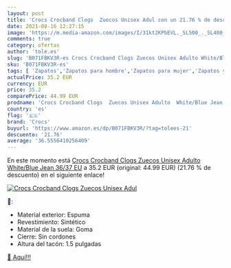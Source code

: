 ```yaml
---
layout: post
title: 'Crocs Crocband Clogs  Zuecos Unisex Adul con un 21.76 % de descuento'
date: 2021-08-16 12:27:15
image: 'https://m.media-amazon.com/images/I/31kt2KPbEVL._SL500_._SL400_.jpg'
comments: true
category: ofertas
author: 'tole.es'
slug: 'B071FBKV3R-es Crocs Crocband Clogs Zuecos Unisex Adulto White/Blue Jean...'
sku: 'B071FBKV3R-es'
tags: [ 'Zapatos','Zapatos para hombre','Zapatos para mujer','Zapatos y complementos','Zuecos de mujer','Zuecos y mules de mujer','Zuecos y mules para hombre','crocs','zuecos', ]
actualPrice: 35.2 EUR
currency: EUR
price: 35.2
comparePrice: 44.99 EUR
prodname: 'Crocs Crocband Clogs  Zuecos Unisex Adulto  White/Blue Jean  36/37 EU'
country: 'es'
flag: '🇪🇸'
brand: 'Crocs'
buyurl: 'https://www.amazon.es/dp/B071FBKV3R/?tag=tolees-21'
descuento: '21.76'
average: '36.5556410256409'
---
```


En este momento está [Crocs Crocband Clogs  Zuecos Unisex Adulto  White/Blue Jean  36/37 EU](https://www.amazon.es/dp/B071FBKV3R/?tag=tolees-21) a 35.2 EUR (original: 44.99 EUR) (21.76 %  de descuento) en el siguiente enlace!

[![Crocs Crocband Clogs  Zuecos Unisex Adul](https://m.media-amazon.com/images/I/31kt2KPbEVL._SL500_._SL400_.jpg)](https://www.amazon.es/dp/B071FBKV3R/?tag=tolees-21)

🔎:

- Material exterior: Espuma
- Revestimiento: Sintético
- Material de la suela: Goma
- Cierre: Sin cordones
- Altura del tacón: 1.5 pulgadas

[🛒 Aquí!!!](https://www.amazon.es/dp/B071FBKV3R/?tag=tolees-21)
